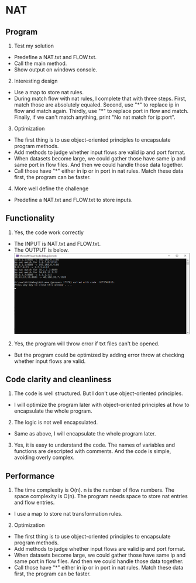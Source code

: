 # NAT
## Program
1. Test my solution
- Predefine a NAT.txt and FLOW.txt.
- Call the main method.
- Show output on windows console.
2. Interesting design
- Use a map to store nat rules.
- During match flow with nat rules, I complete that with three steps. First, match those are absolutely equaled. Second, use "\*" to replace ip in flow and match again. Thirdly, use "\*" to replace port in flow and match. Finally, if we can't match anything, print "No nat match for ip:port".
3. Optimization
- The first thing is to use object-oriented principles to encapsulate program methods.
- Add methods to judge whether input flows are valid ip and port format.
- When datasets become large, we could gather those have same ip and same port in flow files. And then we could handle those data together.
- Call those have "\*" either in ip or in port in nat rules. Match these data first, the program can be faster.
4. More well define the challenge
- Predefine a NAT.txt and FLOW.txt to store inputs.

## Functionality
1. Yes, the code work correctly
- The INPUT is NAT.txt and FLOW.txt.
- The OUTPUT is below.
![](/output.png "output")
2. Yes, the program will throw error if txt files can't be opened.
- But the program could be optimized by adding error throw at checking whether input flows are valid.

## Code clarity and cleanliness
1. The code is well structured. But I don't use object-oriented principles.
- I will optimize the program later with object-oriented principles at how to encapsulate the whole program.
2. The logic is not well encapsulated.
- Same as above, I will encapsulate the whole program later.
3. Yes, it is easy to understand the code. The names of variables and functions are descripted with comments. And the code is simple, avoiding overly complex.

## Performance
1. The time complexity is O(n). n is the number of flow numbers. The space complexity is O(n). The program needs space to store nat entries and flow entries.
- I use a map to store nat transformation rules.
2. Optimization
- The first thing is to use object-oriented principles to encapsulate program methods.
- Add methods to judge whether input flows are valid ip and port format.
- When datasets become large, we could gather those have same ip and same port in flow files. And then we could handle those data together.
- Call those have "\*" either in ip or in port in nat rules. Match these data first, the program can be faster.
